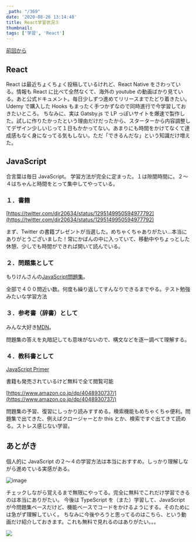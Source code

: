 ```yaml
---
_path: "/369"
date: '2020-08-26 13:14:48'
title: React学習状況⑤
thumbnail:
tags: ['学習', 'React']
---
```

[前回から](https://totolog34.com/220/)

## React

React は最近ちょくちょく投稿しているけれど、React Native をさわっている。情報も React に比べて全然なくて、海外の youtube の動画ばかり見ている。あと公式ドキュメント。毎日少しずつ進めてリリースまでたどり着きたい。
Udemy で購入した Hooks もまったく手つかずなので同時進行で今学習しておきたいところ。
ちなみに、実は Gatsby.js で LP っぽいサイトを爆速で製作した。試しに作りたかったという理由だけだったから、スターターから内容調整してデザイン少しいじって１日もかかってない。あまりにも時間をかけてなくて達成感もなく身になってる気もしない。ただ「できるんだな」という知識だけ増えた。

## JavaScript

合言葉は毎日 JavaScript。
学習方法が完全に定まった。１は隙間時間に。２～４はちゃんと時間をとって集中してやっている。

### １．書籍

[https://twitter.com/dir20634/status/1295149950594977792](https://twitter.com/dir20634/status/1295149950594977792)

まず、Twitter の書籍プレゼントが当選した。めちゃくちゃありがたい…本当にありがとうございました！常にかばんの中に入っていて、移動中やちょっとした休憩、少しでも時間ができれば開いて読んでいる。

### ２．問題集として
もりけんさんの[JavaScript問題集](https://gist.github.com/kenmori/1961ce0140dc3307a0e641c8dde6701d)。

全部で４００問近い数。何度も繰り返してすんなりできるまでやる。テスト勉強みたいな学習方法

### ３．参考書（辞書）として

みんな大好き[MDN](https://developer.mozilla.org/ja/)。

問題集の答えを丸暗記しても意味がないので、構文などを逐一調べて理解する。

### ４．教科書として

[JavaScript Primer](https://jsprimer.net/)

書籍も発売されているけど無料で全て閲覧可能

[https://www.amazon.co.jp/dp/4048930737/](https://www.amazon.co.jp/dp/4048930737/)

問題集の予習、復習にしっかり読みすすめる。検索機能もめちゃくちゃ便利。問題集で出てきた、例えばクロージャーとか this とか、検索ですぐ出てきて読める。ストレス感じない学習。

## あとがき

個人的に JavaScript の２～４の学習方法は本当におすすめ。しっかり理解しながら進めている実感がある。

![image](/img/blog/contents/2020/08/image-42.png)

チェックしながら覚えるまで無限にやってる。完全に無料でこれだけ学習できるのは本当にありがたい。
今後は TypeScript を（また）学習して、JavaScript が今問題集ベースだけど、機能ベースでコードをかけるようにする。そのためには急がず理解していく。
ちなみに今後やろうと思ってるのはこちら、という動画だけ紹介しておきます。これも無料で見れるのはありがたい。。。

[![](https://img.youtube.com/vi/3PHXvlpOkf4/0.jpg)](https://www.youtube.com/watch?v=3PHXvlpOkf4)
